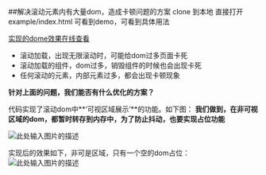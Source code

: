 

##解决滚动元素内有大量dom，造成卡顿问题的方案
clone 到本地  直接打开  example/index.html 可看到demo，可看到具体用法

[实现的dome效果在线查看][1]



 - 滚动加载，出现无限滚动时，可能给dom过多页面卡死
 - 滚动加载的组件，dom过多，销毁组件的时候也会出现卡死
 - 任何滚动的元素，内部元素过多，都会出现卡顿现象


**针对上面的问题，我们能否有什么优化的方案？**

代码实现了滚动dom中**‘可视区域展示’**的功能。如下图：
**我们做到，在非可视区域的dom，都暂时转存到内存中，为了防止抖动，也要实现占位功能**

![此处输入图片的描述][2]

实现后的效果如下，非可是区域，只有一个空的dom占位：
![此处输入图片的描述][3]


  [1]: http://g1024.top/vue-smart-scroll/example/index.html
  [2]: http://7xqd2y.com1.z0.glb.clouddn.com/keshi.jpg
  [3]: http://7xqd2y.com1.z0.glb.clouddn.com/gundong.gif
